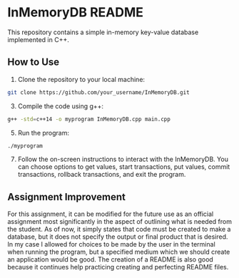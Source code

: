 # InMemoryDB README

This repository contains a simple in-memory key-value database implemented in C++.

## How to Use

1. Clone the repository to your local machine:
```bash
git clone https://github.com/your_username/InMemoryDB.git
```


3. Compile the code using g++:
```bash
g++ -std=c++14 -o myprogram InMemoryDB.cpp main.cpp
```


5. Run the program:
```bash
./myprogram
```


7. Follow the on-screen instructions to interact with the InMemoryDB. You can choose options to get values, start transactions, put values, commit transactions, rollback transactions, and exit the program.

## Assignment Improvement

For this assignment, it can be modified for the future use as an official assignment most significantly in the aspect of outlining what is needed from the student. As of now, it simply states that code must be created to make a database, but it does not specify the output or final product that is desired. In my case I allowed for choices to be made by the user in the terminal when running the program, but a specified medium which we should create an application would be good. The creation of a README is also good because it continues help practicing creating and perfecting README files.
